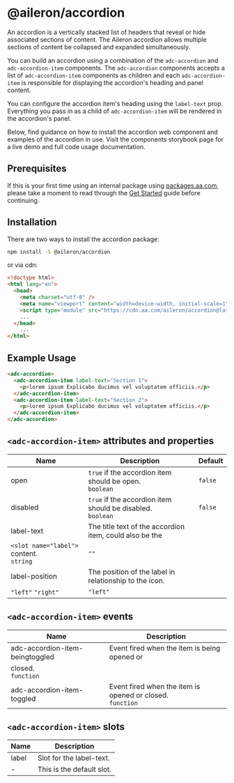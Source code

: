 # @aileron/accordion

An accordion is a vertically stacked list of headers that reveal or hide associated
sections of content. The Aileron accordion allows multiple sections of content
be collapsed and expanded simultaneously.

You can build an accordion using a combination of the `adc-accordion` and
`adc-accordion-item` components. The `adc-accordion` components accepts a list
of `adc-accordion-item` components as children and each `adc-accordion-item`
is responsible for displaying the accordion's heading and panel content.

You can configure the accordion item's heading using the `label-text` prop.
Everything you pass in as a child of `adc-accordion-item` will be rendered
in the accordion's panel.

Below, find guidance on how to install the accordion web component and examples
of the accordion in use. Visit the components storybook page for a live demo
and full code usage documentation.

## Prerequisites

If this is your first time using an internal package using [packages.aa.com](https://packages.aa.com),
please take a moment to read through the [Get Started](https://aileron.aa.com/developing/get-started)
guide before continuing.

## Installation

There are two ways to install the accordion package:

```bash
npm install -S @aileron/accordion
```

or via cdn:

```html
<!doctype html>
<html lang="en">
  <head>
    <meta charset="utf-8" />
    <meta name="viewport" content="width=device-width, initial-scale=1" />
    <script type="module" src="https://cdn.aa.com/aileron/accordion@latest/accordion.js"></script>
    ...
  </head>
    ...
</html>
```

## Example Usage

```html
<adc-accordion>
  <adc-accordion-item label-text="Section 1">
    <p>lorem ipsum Explicabo ducimus vel voluptatem officiis.</p>
  </adc-accordion-item>
  <adc-accordion-item label-text="Section 2">
    <p>lorem ipsum Explicabo ducimus vel voluptatem officiis.</p>
  </adc-accordion-item>
</adc-accordion>
```

## `<adc-accordion-item>` attributes and properties

|Name|Description|Default|
|----|-----------|-------|
|open|`true` if the accordion item should be open.<br />`boolean`|`false`|
|disabled|`true` if the accordion item should be disabled.<br />`boolean`|`false`|
|label-text|The title text of the accordion item, could also be the
`<slot name="label">` content.<br />`string`|`""`|
|label-position|The position of the label in relationship to the icon.<br />
`"left"` `"right"`|`"left"`|

## `<adc-accordion-item>` events

|Name|Description|
|----|-----------|
|adc-accordion-item-beingtoggled|Event fired when the item is being opened or
closed.<br />`function`|
|adc-accordion-item-toggled|Event fired when the item is opened or closed.<br />`function`|

## `<adc-accordion-item>` slots

|Name|Description|
|----|-----------|
|label|Slot for the label-text.|
| - |This is the default slot.
